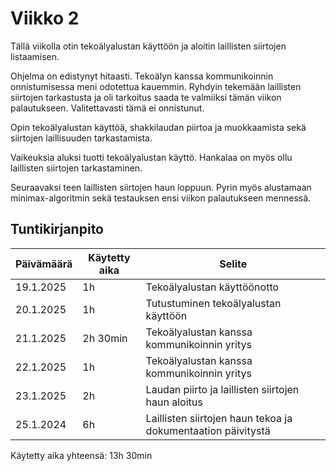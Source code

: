 # Viikko 2

Tällä viikolla otin tekoälyalustan käyttöön ja aloitin laillisten siirtojen listaamisen.

Ohjelma on edistynyt hitaasti. Tekoälyn kanssa kommunikoinnin onnistumisessa meni odotettua kauemmin. Ryhdyin tekemään laillisten siirtojen tarkastusta ja oli tarkoitus saada te valmiiksi tämän viikon palautukseen. Valitettavasti tämä ei onnistunut.

Opin tekoälyalustan käyttöä, shakkilaudan piirtoa ja muokkaamista sekä siirtojen laillisuuden tarkastamista.

Vaikeuksia aluksi tuotti tekoälyalustan käyttö. Hankalaa on myös ollu laillisten siirtojen tarkastaminen. 

Seuraavaksi teen laillisten siirtojen haun loppuun. Pyrin myös alustamaan minimax-algoritmin sekä testauksen ensi viikon palautukseen mennessä.

## Tuntikirjanpito

| Päivämäärä | Käytetty aika | Selite |
|------------|---------------|--------|
| 19.1.2025  | 1h            | Tekoälyalustan käyttöönotto |
| 20.1.2025  | 1h            | Tutustuminen tekoälyalustan käyttöön|
| 21.1.2025  | 2h 30min      | Tekoälyalustan kanssa kommunikoinnin yritys |
| 22.1.2025  | 1h            | Tekoälyalustan kanssa kommunikoinnin yritys |
| 23.1.2025  | 2h            | Laudan piirto ja laillisten siirtojen haun aloitus |
| 25.1.2024  | 6h            | Laillisten siirtojen haun tekoa ja dokumentaation päivitystä|

Käytetty aika yhteensä: 13h 30min